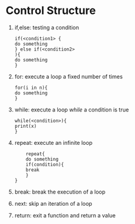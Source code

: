 Control Structure 
===
1. if,else: testing a condition		

	```
	if(<condition1> {	
	do something
	} else if(<condition2>
	){	
	do something
	}
	```
2. for: execute a loop a fixed number of times	

	```
    for(i in n){
	do something
	}
	```

3. while: execute a loop _while_ a condition is true
	
	```
	while(<condition>){
	print(x)
	}
	```
4. repeat: execute an infinite loop 	

	```
		repeat{
		do something
		if(condition){
		break
		}
	}
	```
5. break: break the execution of a loop
6. next: skip an iteration of a loop
7. return: exit a function and return a value



